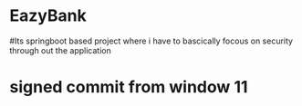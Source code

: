 # EazyBank
#Its springboot based project where i have to bascically focous on security through out the application
# signed commit from window 11
